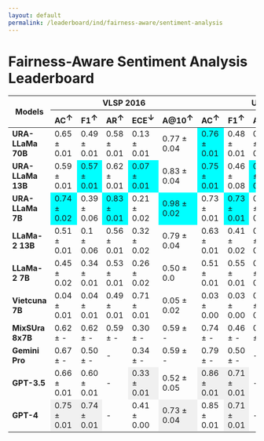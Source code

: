 ```yaml
---
layout: default
permalink: /leaderboard/ind/fairness-aware/sentiment-analysis
---
```

# Fairness-Aware Sentiment Analysis Leaderboard

<table class="table table-bordered table-sm w-100 dtHorizontalTable" cellspacing="0">
    <thead>
        <tr>
            <th rowspan="2" class="text-center align-middle"><b>Models</b></th>
            <th colspan="5" class="text-center"><b>VLSP 2016</b></th>
            <th colspan="5" class="text-center"><b>UiT-VSFC</b></th>
        </tr>
        <tr>
            <th class="text-center"><b>AC<span style="vertical-align: super;">↑</span></b></th>
            <th class="text-center"><b>F1<span style="vertical-align: super;">↑</span></b></th>
            <th class="text-center"><b>AR<span style="vertical-align: super;">↑</span></b></th>
            <th class="text-center"><b>ECE<span style="vertical-align: super;">↓</span></b></th>
            <th class="text-center"><b>A@10<span style="vertical-align: super;">↑</span></b></th>
            <th class="text-center"><b>AC<span style="vertical-align: super;">↑</span></b></th>
            <th class="text-center"><b>F1<span style="vertical-align: super;">↑</span></b></th>
            <th class="text-center"><b>AR<span style="vertical-align: super;">↑</span></b></th>
            <th class="text-center"><b>ECE<span style="vertical-align: super;">↓</span></b></th>
            <th class="text-center"><b>A@10<span style="vertical-align: super;">↑</span></b></th>
        </tr>
    </thead>
    <tbody>
        <tr>
            <td class="text-center"><b>URA-LLaMa 70B</b></td>
            <td class="text-center">0.65 ± 0.01</td>
            <td class="text-center">0.49 ± 0.01</td>
            <td class="text-center">0.58 ± 0.01</td>
            <td class="text-center">0.13 ± 0.01</td>
            <td class="text-center">0.77 ± 0.04</td>
            <td class="text-center" style="background-color: cyan;">0.76 ± 0.01</td>
            <td class="text-center">0.48 ± 0.01</td>
            <td class="text-center">0.61 ± 0.01</td>
            <td class="text-center">0.17 ± 0.01</td>
            <td class="text-center">0.66 ± 0.03</td>
        </tr>
        <tr>
            <td class="text-center"><b>URA-LLaMa 13B</b></td>
            <td class="text-center">0.59 ± 0.01</td>
            <td class="text-center" style="background-color: cyan;">0.57 ± 0.01</td>
            <td class="text-center">0.62 ± 0.01</td>
            <td class="text-center" style="background-color: cyan;">0.07 ± 0.01</td>
            <td class="text-center">0.83 ± 0.04</td>
            <td class="text-center" style="background-color: cyan;">0.75 ± 0.01</td>
            <td class="text-center">0.46 ± 0.08</td>
            <td class="text-center" style="background-color: cyan;">0.83 ± 0.01</td>
            <td class="text-center" style="background-color: cyan;">0.11 ± 0.01</td>
            <td class="text-center">0.88 ± 0.02</td>
        </tr>
        <tr>
            <td class="text-center"><b>URA-LLaMa 7B</b></td>
            <td class="text-center" style="background-color: cyan;">0.74 ± 0.02</td>
            <td class="text-center">0.39 ± 0.06</td>
            <td class="text-center" style="background-color: cyan;">0.83 ± 0.01</td>
            <td class="text-center">0.21 ± 0.02</td>
            <td class="text-center" style="background-color: cyan;">0.98 ± 0.02</td>
            <td class="text-center">0.73 ± 0.01</td>
            <td class="text-center" style="background-color: cyan;">0.73 ± 0.01</td>
            <td class="text-center">0.78 ± 0.01</td>
            <td class="text-center">0.13 ± 0.01</td>
            <td class="text-center" style="background-color: cyan;">0.94 ± 0.01</td>
        </tr>
        <tr>
            <td class="text-center"><b>LLaMa-2 13B</b></td>
            <td class="text-center">0.51 ± 0.01</td>
            <td class="text-center">0.1 ± 0.06</td>
            <td class="text-center">0.56 ± 0.01</td>
            <td class="text-center">0.32 ± 0.02</td>
            <td class="text-center">0.79 ± 0.04</td>
            <td class="text-center">0.63 ± 0.01</td>
            <td class="text-center">0.41 ± 0.02</td>
            <td class="text-center">0.70 ± 0.01</td>
            <td class="text-center">0.13 ± 0.01</td>
            <td class="text-center">0.89 ± 0.02</td>
        </tr>
        <tr>
            <td class="text-center"><b>LLaMa-2 7B</b></td>
            <td class="text-center">0.45 ± 0.02</td>
            <td class="text-center">0.34 ± 0.01</td>
            <td class="text-center">0.53 ± 0.01</td>
            <td class="text-center">0.26 ± 0.02</td>
            <td class="text-center">0.50 ± 0.0</td>
            <td class="text-center">0.51 ± 0.01</td>
            <td class="text-center">0.55 ± 0.01</td>
            <td class="text-center">0.68 ± 0.01</td>
            <td class="text-center">0.22 ± 0.01</td>
            <td class="text-center">0.64 ± 0.03</td>
        </tr>
        <tr>
            <td class="text-center"><b>Vietcuna 7B</b></td>
            <td class="text-center">0.04 ± 0.01</td>
            <td class="text-center">0.04 ± 0.01</td>
            <td class="text-center">0.49 ± 0.01</td>
            <td class="text-center">0.71 ± 0.01</td>
            <td class="text-center">0.05 ± 0.02</td>
            <td class="text-center">0.03 ± 0.00</td>
            <td class="text-center">0.03 ± 0.00</td>
            <td class="text-center">0.55 ± 0.01</td>
            <td class="text-center">0.50 ± 0.00</td>
            <td class="text-center">0.01 ± 0.01</td>
        </tr>
        <tr>
            <td class="text-center"><b>MixSUra 8x7B</b></td>
            <td class="text-center">0.62 ± -</td>
            <td class="text-center">0.62 ± -</td>
            <td class="text-center">0.59 ± -</td>
            <td class="text-center">0.30 ± -</td>
            <td class="text-center">0.59 ± -</td>
            <td class="text-center">0.74 ± -</td>
            <td class="text-center">0.46 ± -</td>
            <td class="text-center">0.61 ± -</td>
            <td class="text-center">0.24 ± -</td>
            <td class="text-center">0.66 ± -</td>
        </tr>
        <tr>
            <td class="text-center"><b>Gemini Pro</b></td>
            <td class="text-center">0.67 ± -</td>
            <td class="text-center">0.50 ± -</td>
            <td class="text-center">- </td>
            <td class="text-center">0.34 ± -</td>
            <td class="text-center">0.59 ± -</td>
            <td class="text-center">0.79 ± -</td>
            <td class="text-center">0.50 ± -</td>
            <td class="text-center">- </td>
            <td class="text-center">0.46 ± -</td>
            <td class="text-center">0.82 ± -</td>
        </tr>
        <tr>
            <td class="text-center"><b>GPT-3.5</b></td>
            <td class="text-center">0.66 ± 0.01</td>
            <td class="text-center">0.60 ± 0.01</td>
            <td class="text-center">- </td>
            <td class="text-center" style="background-color: #f0f0f0;">0.33 ± 0.01</td>
            <td class="text-center">0.52 ± 0.05</td>
            <td class="text-center" style="background-color: #f0f0f0;">0.86 ± 0.01</td>
            <td class="text-center" style="background-color: #f0f0f0;">0.71 ± 0.01</td>
            <td class="text-center">- </td>
            <td class="text-center" style="background-color: #f0f0f0;">0.52 ± 0.01</td>
            <td class="text-center">0.86 ± 0.02</td>
        </tr>
        <tr>
            <td class="text-center"><b>GPT-4</b></td>
            <td class="text-center" style="background-color: #f0f0f0;">0.75 ± 0.01</td>
            <td class="text-center" style="background-color: #f0f0f0;">0.74 ± 0.01</td>
            <td class="text-center">- </td>
            <td class="text-center">0.41 ± 0.00</td>
            <td class="text-center" style="background-color: #f0f0f0;">0.73 ± 0.04</td>
            <td class="text-center">0.85 ± 0.01</td>
            <td class="text-center" style="background-color: #f0f0f0;">0.71 ± 0.01</td>
            <td class="text-center">- </td>
            <td class="text-center" style="background-color: #f0f0f0;">0.52 ± 0.01</td>
            <td class="text-center" style="background-color: #f0f0f0;">0.87 ± 0.02</td>
        </tr>
    </tbody>
</table>
